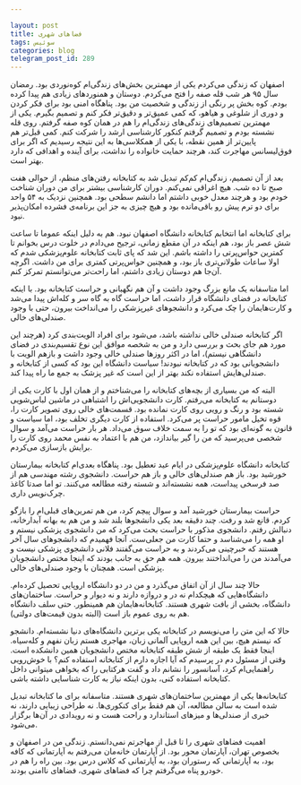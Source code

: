 ```yaml
---

layout: post
title: فضاهای شهری
tags: سوئیس
categories: blog
telegram_post_id: 289
---
```


اصفهان که زندگی می‌کردم یکی از مهمترین بخش‌های زندگی‌ام کوه‌نوردی بود. رمضان سال ۹۵ هر شب قله صفه را فتح می‌کردم. دوستان و همنوردهای زیادی هم پیدا کرده بودم. کوه بخش پر رنگی از زندگی و شخصیت من بود. پناهگاه امنی بود برای فکر کردن و دوری از شلوغی و هیاهو، که کمی عمیق‌تر و دقیق‌تر فکر کنم و تصمیم بگیرم. یکی از مهمترین تصمیم‌های زندگی‌های زندگی‌ام را هم در همان کوه صفه گرفتم. روی قله نشسته بودم و تصمیم گرفتم کنکور کارشناسی ارشد را شرکت کنم. کمی قبل‌تر هم پایین‌تر از همین نقطه، با یکی از همکلاسی‌ها به این نتیجه رسیدیم که اگر برای فوق‌لیسانس مهاجرت کند، هرچند حمایت خانواده را نداشت، برای آینده و اهدافی که دارد بهتر است.

بعد از آن تصمیم، زندگی‌ام کم‌کم تبدیل شد به کتابخانه رفتن‌های منظم، از حوالی هفت صبح تا ده شب. هیچ اغراقی نمی‌کنم. دوران کارشناسی بیشتر برای من دوران شناخت خودم بود و هرچند معدل خوبی داشتم اما دانشم سطحی بود. همچنین نزدیک به ۵۴ واحد برای دو ترم پیش رو باقی‌مانده بود و هیچ‌ چیزی به جز این برنامه‌ی فشرده امکان‌پذیر نبود.

برای کتابخانه اما انتخابم کتابخانه دانشگاه اصفهان نبود. هم به دلیل اینکه عموما تا ساعت شش عصر باز بود، هم اینکه در آن مقطع زمانی، ترجیح می‌دادم در خلوت درس بخوانم تا کمترین حواس‌‌پرتی را داشته باشم. این شد که پای ثابت کتابخانه علوم‌پزشکی شدم که اولا ساعات طولانی‌تری باز بود، و همچنین حواس‌پرتی کمتری برای من داشت. اگرچه آن‌جا هم دوستان زیادی داشتم، اما راحت‌تر می‌توانستم تمرکز کنم.

اما متاسفانه یک مانع بزرگ وجود داشت و آن هم نگهبانی و حراست کتابخانه بود. با اینکه کتابخانه در فضای دانشگاه قرار داشت، اما حراست گاه به گاه سر و کله‌اش پیدا می‌شد و کارت‌هایمان را چک می‌کرد و دانشجوهای غیرپزشکی را می‌انداخت بیرون، حتی با وجود صندلی‌های خالی.

اگر کتابخانه صندلی خالی نداشته باشد، می‌شود برای افراد الویت‌بندی کرد (هرچند این مورد هم جای بحث و بررسی دارد و من به شخصه موافق این نوع تقسیم‌بندی در فضای دانشگاهی نیستم)، اما در اکثر روزها صندلی خالی وجود داشت و بازهم الویت با دانشجویانی بود که در کتابخانه نبودند! سیاست دانشگاه این بود که کسی از کتابخانه و صندلی‌هایش استفاده نکند بهتر از این است که غیر پزشک به جمع ما راه پیدا کند.

البته که من بسیاری از بچه‌های کتابخانه را می‌شناختم و از همان اول با کارت یکی از دوستانم به کتابخانه می‌رفتم. کارت دانشجویی‌اش را اشتباهی در ماشین لباس‌شویی شسته بود و رنگ و رویی روی کارت نمانده بود. قسمت‌های خالی روی تصویر کارت را، قوه تخیل مامور حراست پر می‌کرد. استفاده از کارت دیگری تخلف بود، اما سیاست و قانون به گونه‌ای بود که تو را به سمت خلاف سوق می‌داد. هر بار حراست می‌آمد و سوال شخصی می‌پرسید که من را گیر بیاندازد، من هم با اعتماد به نفس محمد روی کارت را برایش بازسازی می‌کردم.

کتابخانه دانشگاه علوم‌پزشکی در ایام عید تعطیل بود. پناهگاه بعدی‌ام کتابخانه بیمارستان خورشید بود. باز هم صندلی‌های خالی و باز هم حراست. دانشجوی رشته مهندسی هم از صد فرسخی پیداست، همه نشسته‌اند و شسته رفته مطالعه می‌کنند. تو اما صدتا کاغذ چرک‌نویس داری.

حراست بیمارستان خورشید آمد و سوال پیچم کرد، من هم تمرین‌های قبلی‌ام را بازگو کردم. قانع شد و رفت. چند دقیقه بعد یکی دانشجوها بلند شد و من هم به بهانه آبدارخانه، دنبالش رفتم. دانشجوی مذکور با حراست بحث می‌کرد که من دانشجوی پزشکی نیستم و او همه را می‌شناسد و حتما کارت من جعلی‌ست. آنجا فهمیدم که دانشجوهای سال آخر هستند که خبرچینی می‌کردند و به حراست می‌گفتند فلانی دانشجوی پزشکی نیست و می‌آمدند من را می‌انداختند بیرون. همه هم حق به جانب بودند که اینجا مختص دانشجویان پزشکی است. همچنان با وجود صندلی‌های خالی.

حالا چند سال از آن اتفاق می‌گذرد و من در دو دانشگاه اروپایی تحصیل کرده‌ام. دانشگاه‌هایی که هیچکدام نه در و دروازه دارند و نه دیوار و حراست. ساختمان‌های دانشگاه، بخشی از بافت شهری هستند. کتابخانه‌هایمان هم همینطور. حتی سلف دانشگاه هم به روی عموم باز است (البته بدون قیمت‌های دولتی).

حالا که این متن را می‌نویسم در کتابخانه یکی برترین دانشگاه‌های دنیا نشسته‌ام. دانشجو که نیستم هیچ، بین این همه اروپایی آلمانی زبان، مهاجری هستم زبان نفهم و کله‌سیاه. اینجا فقط یک طبقه از شش طبقه کتابخانه مختص دانشجویان همین دانشکده است. وقتی از مسئول دم در پرسیدم که آیا اجازه دارم از کتابخانه استفاده کنم؟ با خوش‌رویی راهنمایی‌ام کرد، آسانسور را نشانم داد و گفت هرکتابی را که بخواهی میتوانی داخل کتابخانه استفاده کنی، بدون اینکه نیاز به کارت شناسایی داشته باشی.

کتابخانه‌ها یکی از مهمترین ساختمان‌های شهری هستند. متاسفانه برای ما کتابخانه تبدیل شده است به سالن مطالعه، آن هم فقط برای کنکوری‌ها. نه طراحی زیبایی دارند، نه خبری از صندلی‌ها و میزهای استاندارد و راحت هست و نه رویدادی در آن‌ها برگزار می‌شود.

اهمیت فضاهای شهری را تا قبل از مهاجرتم نمی‌دانستم. زندگی من در اصفهان و بخصوص تهران، آپارتمان محور بود. از آپارتمان خانه‌مان می‌رفتم به آپارتمانی که کافه بود، به آپارتمانی که رستوران بود، به آپارتمانی که کلاس درس بود. بین راه را هم در خودرو پناه می‌گرفتم چرا که فضاهای شهری، فضاهای نا‌امنی بودند.